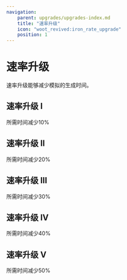 ```yaml
---
navigation:
    parent: upgrades/upgrades-index.md
    title: "速率升级"
    icon: "woot_revived:iron_rate_upgrade"
    position: 1
---
```

# 速率升级

<Row>
  <ItemImage id="copper_rate_upgrade" scale="3"/>
  <ItemImage id="iron_rate_upgrade" scale="3"/>
  <ItemImage id="gold_rate_upgrade" scale="3"/>
  <ItemImage id="diamond_rate_upgrade" scale="3"/>
  <ItemImage id="netherite_rate_upgrade" scale="3"/>
</Row>

速率升级能够减少模拟的生成时间。

## 速率升级 I

所需时间减少10%

<RecipeFor id="copper_rate_upgrade" />

## 速率升级 II

所需时间减少20%

<RecipeFor id="iron_rate_upgrade" />

## 速率升级 III

所需时间减少30%

<RecipeFor id="gold_rate_upgrade" />

## 速率升级 IV

所需时间减少40%

<RecipeFor id="diamond_rate_upgrade" />

## 速率升级 V

所需时间减少50%

<RecipeFor id="netherite_rate_upgrade" />
